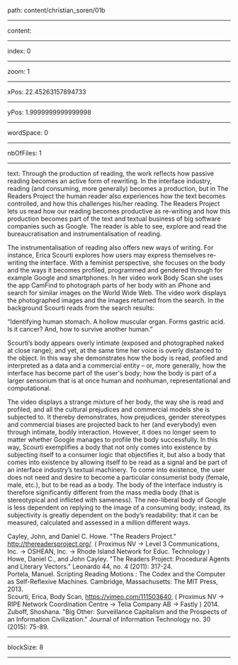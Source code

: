 path: content/christian_soren/01b

----

content: 

----

index: 0

----

zoom: 1

----

xPos: 22.45263157894733

----

yPos: 1.9999999999999998

----

wordSpace: 0

----

nbOfFiles: 1

----

text: Through the production of reading, the work reflects how passive reading becomes an active form of rewriting. In the interface industry, reading (and consuming, more generally) becomes a production, but in The Readers Project the human reader also experiences how the text becomes controlled, and how this challenges his/her reading. The Readers Project lets us read how our reading becomes productive as re-writing and how this production becomes part of the text and textual business of big software companies such as Google. The reader is able to see, explore and read the bureaucratisation and instrumentalisation of reading.

The instrumentalisation of reading also offers new ways of writing. For instance, Erica Scourti explores how users may express themselves re-writing the interface. With a feminist perspective, she focuses on the body and the ways it becomes profiled, programmed and gendered through for example Google and smartphones. In her video work Body Scan she uses the app CamFind to photograph parts of her body with an iPhone and search for similar images on the World Wide Web. The video work displays the photographed images and the images returned from the search. In the background Scourti reads from the search results: 

“Identifying human stomach. A hollow muscular organ. Forms gastric acid. Is it cancer? And, how to survive another human.” 

Scourti’s body appears overly intimate (exposed and photographed naked at close range); and yet, at the same time her voice is overly distanced to the object. In this way she demonstrates how the body is read, profiled and interpreted as a data and a commercial entity – or, more generally, how the interface has become part of the user's body; how the body is part of a larger sensorium that is at once human and nonhuman, representational and computational.

The video displays a strange mixture of her body, the way she is read and profiled, and all the cultural prejudices and commercial models she is subjected to. It thereby demonstrates, how prejudices, gender stereotypes and commercial biases are projected back to her (and everybody) even through intimate, bodily interaction. However, it does no longer seem to matter whether Google manages to profile the body successfully. In this way, Scourti exemplifies a body that not only comes into existence by subjecting itself to a consumer logic that objectifies it, but also a body that comes into existence by allowing itself to be read as a signal and be part of an interface industry’s textual machinery. To come into existence, the user does not need and desire to become a particular consumerist body (female, male, etc.), but to be read as a body. The body of the interface industry is therefore significantly different from the mass media body (that is stereotypical and inflicted with sameness). The neo-liberal body of Google is less dependent on replying to the image of a consuming body; instead, its subjectivity is greatly dependent on the body’s readability: that it can be measured, calculated and assessed in a million different ways. 


Cayley, John, and Daniel C. Howe. "The Readers Project."  http://thereadersproject.org/. ( Proximus NV → Level 3 Communications, Inc. → OSHEAN, Inc. → Rhode Island Network for Educ. Technology )  
Howe, Daniel C., and John Cayley. "The Readers Project: Procedural Agents and Literary Vectors." Leonardo 44, no. 4 (2011): 317-24.  
Portela, Manuel. Scripting Reading Motions : The Codex and the Computer as Self-Reflexive Machines.  Cambridge, Massachusetts: The MIT Press, 2013.  
Scourti, Erica, Body Scan, https://vimeo.com/111503640, ( Proximus NV → RIPE Network Coordination Centre → Telia Company AB → Fastly ) 2014.  
Zuboff, Shoshana. "Big Other: Surveillance Capitalism and the Prospects of an Information Civilization." Journal of Information Technology no. 30 (2015): 75-89.

----

blockSize: 8

----

